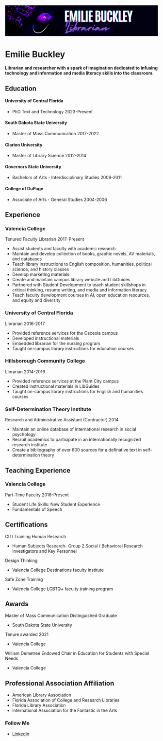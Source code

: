 ![Featured Image](/assets/websitebanner2.jpg)
# Emilie Buckley
####  Librarian and researcher with a spark of imagination dedicated to infusing technology and information and media literacy skills into the classroom.

## Education
#### University of Central Florida  
* PhD Text and Technology 
2023-Present

#### South Dakota State University
* Master of Mass Communication 2017-2022

#### Clarion University
* Master of Library Science 2012-2014

#### Governors State University
* Bachelors of Arts - Interdisciplinary Studies 2009-2011

#### College of DuPage
* Associate of Arts - General Studies 2004-2006

## Experience
### Valencia College
Tenured Faculty Librarian 2017-Present  
* Assist students and faculty with academic research
* Maintain and develop collection of books, graphic novels, AV materials, and databases
* Teach library instructions to English composition, humanities, political science, and history classes
* Develop marketing  materials
* Create and maintain campus library website and LibGuides
* Partnered with Student Development to teach student skillshops in critical thinking, resume writing, and media and information literacy
* Teach faculty development courses in AI, open education resources, and equity and diversity


### University of Central Florida
Librarian 2016-2017  
* Provided reference services for the Osceola campus
* Developed instructional materials
* Embedded librarian for the nursing program
* Taught on-campus library instructions for education courses

### Hillsborough Community College
Librarian 2014-2016  
* Provided reference services at the Plant City campus
* Created instructional materials in LibGuides
* Taught on-campus library instructions for English and humanities courses

### Self-Determination Theory Institute
Research and Administrative Assistant (Contractor) 2014 
* Maintain an online database of international research in social psychology
* Recruit academics to participate in an internationally recognized research institute
* Create a bibliography of over 600 sources for a definative text in self-determination theory

## Teaching Experience
### Valencia College
Part-Time Faculty  2018-Present
* Student Life Skills: New Student Experience
* Fundamentals of Speech


## Certifications
CITI Training Human Research 
* Human Subjects Research- Group 2.Social / Behavioral Research Investigators and Key Personnel

Design Thinking
* Valencia College Destinations faculty institute

Safe Zone Training 
* Valencia College LGBTQ+ faculty training program

## Awards
Master of Mass Communication Distinguished Graduate
* South Dakota State University


Tenure awarded 2021
* Valencia College
  

William Demetree Endowed Chair in Education for Students with Special Needs
* Valencia College

## Professional Association Affiliation
* American Library Association
* Florida Association of College and Research Libraries
* Florida Library Association
* International Association for the Fantastic in the Arts

### Follow Me
* [LinkedIn](https://www.linkedin.com/in/emiliebuckley/)
